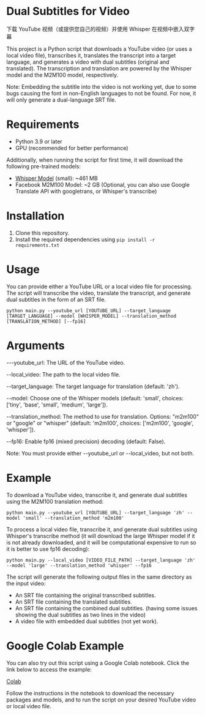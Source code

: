 # Dual Subtitles for Video

下载 YouTube 视频（或提供您自己的视频）并使用 Whisper 在视频中嵌入双字幕

This project is a Python script that downloads a YouTube video (or uses a local video file), transcribes it, translates the transcript into a target language, and generates a video with dual subtitles (original and translated). The transcription and translation are powered by the Whisper model and the M2M100 model, respectively.

Note: Embedding the subtitle into the video is not working yet, due to some bugs causing the font in non-English languages to not be found. For now, it will only generate a dual-language SRT file.


# Requirements

- Python 3.9 or later
- GPU (recommended for better performance)

Additionally, when running the script for first time, it will download the following pre-trained models:

- [Whisper Model](https://github.com/openai/whisper) (small): ~461 MB
- Facebook M2M100 Model: ~2 GB (Optional, you can also use Google Translate API with googletrans, or Whisper's transcribe)

# Installation
1. Clone this repository.
2. Install the required dependencies using ``` pip install -r requirements.txt ```

# Usage
You can provide either a YouTube URL or a local video file for processing. The script will transcribe the video, translate the transcript, and generate dual subtitles in the form of an SRT file.

```
python main.py --youtube_url [YOUTUBE_URL] --target_language [TARGET_LANGUAGE] --model [WHISPER_MODEL] --translation_method [TRANSLATION_METHOD] [--fp16]

```

# Arguments

---youtube_url: The URL of the YouTube video.

--local_video: The path to the local video file.

--target_language: The target language for translation (default: 'zh').

--model: Choose one of the Whisper models (default: 'small', choices: ['tiny', 'base', 'small', 'medium', 'large']).

--translation_method: The method to use for translation. Options: "m2m100" or "google" or "whisper" (default: 'm2m100', choices: ['m2m100', 'google', 'whisper']).

--fp16: Enable fp16 (mixed precision) decoding (default: False).


Note: You must provide either --youtube_url or --local_video, but not both.

# Example

To download a YouTube video, transcribe it, and generate dual subtitles using the M2M100 translation method:

```
python main.py --youtube_url [YOUTUBE_URL] --target_language 'zh' --model 'small' --translation_method 'm2m100'
```

To process a local video file, transcribe it, and generate dual subtitles using Whisper's transcribe method (it will download the large Whisper model if it is not already downloaded, and it will be computational expensive to run so it is better to use fp16 decoding):

```
python main.py --local_video [VIDEO_FILE_PATH] --target_language 'zh' --model 'large' --translation_method 'whisper' --fp16
```


The script will generate the following output files in the same directory as the input video:

- An SRT file containing the original transcribed subtitles.
- An SRT file containing the translated subtitles.
- An SRT file containing the combined dual subtitles. (having some issues showing the dual subtitles as two lines in the video)
- A video file with embedded dual subtitles (not yet work).

<!-- This will download the specified YouTube video, transcribe it, translate the transcript into Chinese, and generate a video with dual subtitles (English and Chinese). The output video will be saved in the same directory as the original video with the postfix _dual_sub. -->


# Google Colab Example
You can also try out this script using a Google Colab notebook. Click the link below to access the example:

[Colab](https://colab.research.google.com/drive/1XDLFlgew9BzUqNpTv_kq0HNocTNOSekP?usp=sharing)

Follow the instructions in the notebook to download the necessary packages and models, and to run the script on your desired YouTube video or local video file.